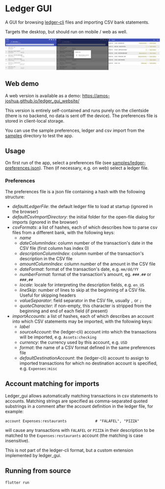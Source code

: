 # Ledger GUI

A GUI for browsing [ledger-cli](https://ledger-cli.org/) files and
importing CSV bank statements.

Targets the desktop, but should run on mobile / web as well.

![Screenshot](screenshots/composite-balances-import.jpeg?raw=true "Ledger GUI screenshots")

## Web demo

A web version is available as a demo: https://amos-joshua.github.io/ledger_gui_website/

This version is entirely self-contained and runs purely on the clientside (there is no backend, no 
data is sent off the device). The preferences file is stored in client-local storage.

You can use the sample preferences, ledger and csv import from the
[samples](samples) directory to test the app.

## Usage

On first run of the app, select a preferences file (see [samples/ledger-preferences.json](samples/ledger-preferences.json)).
Then (if necessary, e.g. on web) select a ledger file.

### Preferences

The preferences file is a json file containing a hash with the following structure:
 
  - *defaultLedgerFile*: the default ledger file to load at startup (ignored in the browser)
  - *defaultCsvImportDirectory*: the initial folder for the open-file dialog for imports (ignored in the browser)
  - *csvFormats*: a list of hashes, each of which describes how to parse csv files from a different bank, with the following keys:
    - *name*
    - *dateColumnIndex*: column number of the transaction's date in the CSV file (first column has index 0)
    - *descriptionColumnIndex*: column number of the transaction's description in the CSV file
    - *amountColumnIndex*: column number of the amount in the CSV file
    - *dateFormat*: format of the transaction's date, e.g. `mm/dd/YY`
    - *numberFormat*: format of the transaction's amount, eg. `###.##` or `###,##`
    - *locale*: locale for interpreting the description fields, e.g. `en_US`
    - *lineSkip*: number of lines to skip at the beginning of a CSV file. Useful for skipping headers
    - *valueSeparator*: field separator in the CSV file, usually `,` or `;`
    - *quoteCharacter*: if non-empty, this character is stripped from the beginning and end of each field (if present)
  - *importAccounts*: a list of hashes, each of which describes an account into which CSV statements may be imported, with the following keys:
    - *label*
    - *sourceAccount*: the (ledger-cli) account into which the transactions will be imported, e.g. `Assets:checking`
    - *currency*: the currency used by this account, e.g. `USD`
    - *format*: the name of a CSV format defined in the same preferences file
    - *defaultDestinationAccount*: the (ledger-cli) account to assign to imported transactions for which no destination account is specified, e.g. `Expenses:misc`

## Account matching for imports

Ledger_gui allows automatically matching transactions in csv
statements to accounts. Matching strings are specified as comma-separated quoted substrings in a comment after the account definition in the ledger file, for example:

```
account Expenses:restaurants             # "FALAFEL", "PIZZA"
```

will cause any transactions with `FALAFEL` or `PIZZA` in their
description to be matched to the `Expenses:restaurants` account (the
matching is case insensitive).

This is not part of the ledger-cli format, but a custom extension
implemented by ledger_gui.

## Running from source

    flutter run
